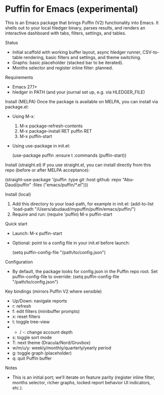 # Puffin for Emacs (experimental)

This is an Emacs package that brings Puffin (V2) functionality into Emacs.
It shells out to your local hledger binary, parses results, and renders an
interactive dashboard with tabs, filters, settings, and tables.

Status
- Initial scaffold with working buffer layout, async hledger runner,
  CSV-to-table rendering, basic filters and settings, and theme switching.
- Graphs: basic placeholder (stacked bar to be iterated).
- Months selector and register inline filter: planned.

Requirements
- Emacs 27.1+
- hledger in PATH (and your journal set up, e.g. via HLEDGER_FILE)

Install (MELPA)
Once the package is available on MELPA, you can install via package.el:

- Using M-x:
  1) M-x package-refresh-contents
  2) M-x package-install RET puffin RET
  3) M-x puffin-start

- Using use-package in init.el:

  (use-package puffin
    :ensure t
    :commands (puffin-start))

Install (straight.el)
If you use straight.el, you can install directly from this repo (before or after MELPA acceptance):

  (straight-use-package
   '(puffin :type git :host github :repo "Abu-Daud/puffin" :files ("emacs/puffin/*.el")))

Install (local)
1) Add this directory to your load-path, for example in init.el:
   (add-to-list 'load-path "/Users/abudaud/mypuffin/puffin/emacs/puffin/")
2) Require and run:
   (require 'puffin)
   M-x puffin-start

Quick start
- Launch: M-x puffin-start
- Optional: point to a config file in your init.el before launch:

  (setq puffin-config-file "/path/to/config.json")

Configuration
- By default, the package looks for config.json in the Puffin repo root.
  Set puffin-config-file to override:
    (setq puffin-config-file "/path/to/config.json")

Key bindings (mirrors Puffin V2 where sensible)
- Up/Down: navigate reports
- r: refresh
- f: edit filters (minibuffer prompts)
- x: reset filters
- t: toggle tree-view
- + / -: change account depth
- s: toggle sort mode
- T: next theme (Dracula/Nord/Gruvbox)
- w/m/u/y: weekly/monthly/quarterly/yearly period
- g: toggle graph (placeholder)
- q: quit Puffin buffer

Notes
- This is an initial port; we’ll iterate on feature parity (register inline filter,
  months selector, richer graphs, locked report behavior UI indicators, etc.).


